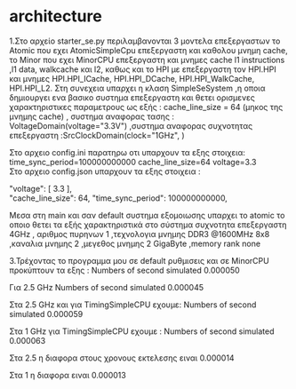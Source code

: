# architecture
1.Στο αρχείο starter_se.py περιλαμβανονται 3 μοντελα επεξεργαστων  το  Atomic που  εχει AtomicSimpleCpu επεξεργαστη και καθολου μνημη cache, το Minor που εχει ΜinorCPU επεξεργαστη και  μνημες  cache l1 instructions ,l1 data, walkcache και l2, καθως και το HPI  με επεξεργαστη τον  HPI.HPI  και μνημες  HPI.HPI_ICache, HPI.HPI_DCache, HPI.HPI_WalkCache,  HPI.HPI_L2.
Στη συνεχεια υπαρχει η κλαση SimpleSeSystem ,η οποια δημιουργει ενα βασικο συστημα επεξεργαστη και θετει ορισμενες χαρακτηριστικες παραμετρους ως εξής :  cache_line_size = 64 (μηκος της μνημης cache) , συστημα αναφορας τασης : VoltageDomain(voltage="3.3V") ,συστημα αναφορας συχνοτητας επεξεργαστη :SrcClockDomain(clock="1GHz", )

Στο αρχειο config.ini παρατηρω οτι υπαρχουν τα εξης στοιχεια:
time_sync_period=100000000000
cache_line_size=64
voltage=3.3        
Στο αρχειο config.json  υπαρχουν τα εξης στοιχεια :

"voltage": [
                3.3
            ],      
                    "cache_line_size": 64, 
                    "time_sync_period": 100000000000,

Μεσα στη main και σαν default  συστημα εξομοιωσης υπαρχει το atomic  το οποιο θετει τα εξής χαρακτηριστικά στο σύστημα
συχνοτητα επεξεργαστη 4GHz , αριθμος πυρηνων 1 ,τεχνολογια μνημης DDR3 @1600MHz 8x8 ,καναλια μνημης 2 ,μεγεθος μνημης 2 GigaByte ,memory rank none




3.Τρέχοντας το προγραμμα μου σε default ρυθμισεις και σε MinorCPU προκύπτουν τα εξης :
   Numbers of second simulated 0.000050
   
  Για 2.5 GHz  Numbers of second simulated  0.000045  
  
 Στα 2.5 GHz και για TimingSimpleCPU  εχουμε:
 Numbers of second simulated  0.000059 
    
 Στα 1 GHz για TimingSimpleCPU εχουμε :
   Numbers of second simulated 0.000063 
   
   Στα 2.5 η διαφορα στους  χρονους εκτελεσης ειναι 0.000014
   
   Στα 1 η διαφορα ειναι 0.000013
  

